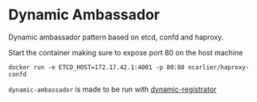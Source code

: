 # Dynamic Ambassador

Dynamic ambassador pattern based on etcd, confd and haproxy.

Start the container making sure to expose port 80 on the host machine

    docker run -e ETCD_HOST=172.17.42.1:4001 -p 80:80 ncarlier/haproxy-confd

`dynamic-ambassador` is made to be run with [dynamic-registrator](https://github.com/ncarlier/dynamic-registrator)
